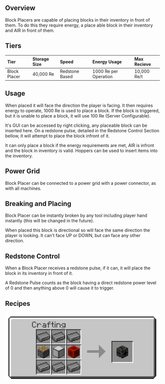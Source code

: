 ## Overview

Block Placers are capable of placing blocks in their inventory in front
of them. To do this they require energy, a place able block in their
inventory and AIR in front of them.

## Tiers

| Tier         | Storage Size | Speed          | Energy Usage          | Max Recieve |
|:-------------|:-------------|:---------------|:----------------------|:------------|
| Block Placer | 40,000 Re    | Redstone Based | 1000 Re per Operation | 10,000 Re/t |


## Usage

When placed it will face the direction the player is facing. It then
requires energy to operate, 1000 Re is used to place a block. If the
block is triggered, but it is unable to place a block, it will use 100
Re (Server Configurable).

It's GUI can be accessed by right clicking, any placeable block can be
inserted here. On a redstone pulse, detailed in the Redstone Control
Section bellow, it will attempt to place the block infront of it.

It can only place a block if the energy requirements are met, AIR is
infront and the block in inventory is valid. Hoppers can be used to
insert items into the inventory.

## Power Grid

Block Placer can be connected to a power grid with a power connector, as
with all machines.

## Breaking and Placing

Block Placer can be instantly broken by any tool including player hand
instantly (this will be changed in the future).

When placed this block is directional so will face the same direction
the player is looking. It can't face UP or DOWN, but can face any other
direction.

## Redstone Control

When a Block Placer receives a redstone pulse, if it can, it will place
the block in its inventory in front of it.

A Redstone Pulse counts as the block having a direct redstone power
level of 0 and then anything above 0 will cause it to trigger.


## Recipes

![Block Placer Recipe](/assets/craftory-tech/crafting/block_placer.png)
